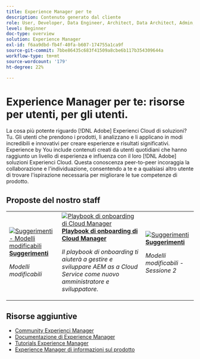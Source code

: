 ```yaml
---
title: Experience Manager per te
description: Contenuto generato dal cliente
role: User, Developer, Data Engineer, Architect, Data Architect, Admin, Leader
level: Beginner
doc-type: overview
solution: Experience Manager
exl-id: f6aa9dbd-fb4f-40fa-b607-174755a1ca9f
source-git-commit: 7bbe86435c683f41509a8cbe6b117b354309644a
workflow-type: tm+mt
source-wordcount: '179'
ht-degree: 22%

---
```


# Experience Manager per te: risorse per utenti, per gli utenti.

La cosa più potente riguardo [!DNL Adobe] Experienci Cloud di soluzioni? Tu. Gli utenti che prendono i prodotti, li analizzano e li applicano in modi incredibili e innovativi per creare esperienze e risultati significativi. Experience by You include contenuti creati da utenti quotidiani che hanno raggiunto un livello di esperienza e influenza con il loro [!DNL Adobe] soluzioni Experienci Cloud. Questa conoscenza peer-to-peer incoraggia la collaborazione e l&#39;individuazione, consentendo a te e a qualsiasi altro utente di trovare l&#39;ispirazione necessaria per migliorare le tue competenze di prodotto.

<div id="recs-overview-body-1"></div>
<div id="recs-overview-body-2"></div>
<div id="recs-overview-body-3"></div>
<div id="recs-overview-body-4"></div>
<div id="recs-overview-body-5"></div>
<div id="recs-overview-body-6"></div>

<div id="staff-picks-section">

## Proposte del nostro staff

<table>
<tr>
  <td>
    <a href="/help/experience-manager/sites/expert-resources/champion-tips-1.md">
      <img alt="Suggerimenti - Modelli modificabili" src="https://video.tv.adobe.com/v/3409424?format=jpeg" />
    </a>
    <div>
      <a href="/help/experience-manager/sites/expert-resources/champion-tips-1.md">
    <strong>Suggerimenti</strong>
    </a>
    </div>
    <p>
    <em>Modelli modificabili</em>
    <p>
  </td>
  <td>
    <a href="/help/experience-manager/cloud-service/expert-resources/aem-champions/onboarding-playbook.md">
      <img alt="Playbook di onboarding di Cloud Manager" src="https://video.tv.adobe.com/v/3419299?format=jpeg" />
    </a>
    <div>
      <a href="/help/experience-manager/cloud-service/expert-resources/aem-champions/onboarding-playbook.md">
    <strong>Playbook di onboarding di Cloud Manager</strong>
    </a>
    </div>
    <p>
    <em>Il playbook di onboarding ti aiuterà a gestire e sviluppare AEM as a Cloud Service come nuovo amministratore e sviluppatore.</em>
    <p>
  </td>
  <td>
    <a href="/help/experience-manager/sites/expert-resources/champion-tips-2.md">
      <img alt="Suggerimenti" src="https://video.tv.adobe.com/v/3409427?format=jpeg" />
    </a>
    <div>
      <a href="/help/experience-manager/sites/expert-resources/champion-tips-2.md">
    <strong>Suggerimenti</strong>
    </a>
    </div>
    <p>
    <em>Modelli modificabili - Sessione 2</em>
    <p>
  </td>
</tr>
</table>

</div>

## Risorse aggiuntive

* [Community Experienci Manager](https://experienceleaguecommunities.adobe.com/t5/adobe-experience-manager/ct-p/adobe-experience-manager-community)
* [Documentazione di Experience Manager](https://experienceleague.adobe.com/docs/experience-manager-cloud-service.html?lang=it)
* [Tutorials Experience Manager](https://experienceleague.adobe.com/docs/experience-manager-learn/aem-tutorials/overview.html?lang=it)
* [Experience Manager di informazioni sul prodotto](https://business.adobe.com/it/products/experience-manager/adobe-experience-manager.html)
